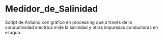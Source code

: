 # Medidor_de_Salinidad
Script de Arduino con gráfico en processing que a través de la conductividad eléctrica mide la salinidad y otras impurezas conductoras en el agua.

